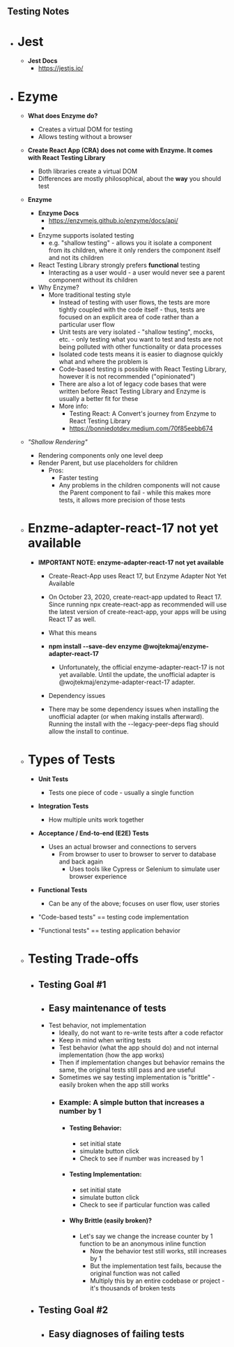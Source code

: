 ## Testing Notes

-   # Jest

    -   **Jest Docs**
        -   https://jestjs.io/

-   # Ezyme

    -   **What does Enzyme do?**
        -   Creates a virtual DOM for testing
        -   Allows testing without a browser
    -   **Create React App (CRA) does not come with Enzyme. It comes with React Testing Library**

        -   Both libraries create a virtual DOM
        -   Differences are mostly philosophical, about the **way** you should test

    -   **Enzyme**
        -   **Enzyme Docs**
            -   https://enzymejs.github.io/enzyme/docs/api/
            -
        -   Enzyme supports isolated testing
            -   e.g. "shallow testing" - allows you it isolate a component from its children, where it only renders the component itself and not its children
        -   React Testing Library strongly prefers **functional** testing
            -   Interacting as a user would - a user would never see a parent component without its children
        -   Why Enzyme?
            -   More traditional testing style
                -   Instead of testing with user flows, the tests are more tightly coupled with the code itself - thus, tests are focused on an explicit area of code rather than a particular user flow
                -   Unit tests are very isolated - "shallow testing", mocks, etc. - only testing what you want to test and tests are not being polluted with other functionality or data processes
                -   Isolated code tests means it is easier to diagnose quickly what and where the problem is
                -   Code-based testing is possible with React Testing Library, however it is not recommended ("opinionated")
                -   There are also a lot of legacy code bases that were written before React Testing Library and Enzyme is usually a better fit for these
                -   More info:
                    -   Testing React: A Convert's journey from Enzyme to React Testing Library
                    -   https://bonniedotdev.medium.com/70f85eebb674
    -   _"Shallow Rendering"_

        -   Rendering components only one level deep
        -   Render Parent, but use placeholders for children
            -   Pros:
                -   Faster testing
                -   Any problems in the children components will not cause the Parent component to fail - while this makes more tests, it allows more precision of those tests

    -   # Enzme-adapter-react-17 not yet available

        -   **IMPORTANT NOTE: enzyme-adapter-react-17 not yet available**

            -   Create-React-App uses React 17, but Enzyme Adapter Not Yet Available
            -   On October 23, 2020, create-react-app updated to React 17. Since running npx create-react-app as recommended will use the latest version of create-react-app, your apps will be using React 17 as well.

            -   What this means
            -   **npm install --save-dev enzyme @wojtekmaj/enzyme-adapter-react-17**

                -   Unfortunately, the official enzyme-adapter-react-17 is not yet available. Until the update, the unofficial adapter is @wojtekmaj/enzyme-adapter-react-17 adapter.

            -   Dependency issues

            -   There may be some dependency issues when installing the unofficial adapter (or when making installs afterward). Running the install with the --legacy-peer-deps flag should allow the install to continue.

    -   # Types of Tests

        -   **Unit Tests**

            -   Tests one piece of code - usually a single function

        -   **Integration Tests**

            -   How multiple units work together

        -   **Acceptance / End-to-end (E2E) Tests**

            -   Uses an actual browser and connections to servers
                -   From browser to user to browser to server to database and back again
                    -   Uses tools like Cypress or Selenium to simulate user browser experience

        -   **Functional Tests**

            -   Can be any of the above; focuses on user flow, user stories

        -   "Code-based tests" == testing code implementation
        -   "Functional tests" == testing application behavior

    -   # Testing Trade-offs
        -   ## **Testing Goal #1**
            -   ## **Easy maintenance of tests**
            -   Test behavior, not implementation
                -   Ideally, do not want to re-write tests after a code refactor
                -   Keep in mind when writing tests
                -   Test behavior (what the app should do) and not internal implementation (how the app works)
                -   Then if implementation changes but behavior remains the same, the original tests still pass and are useful
                -   Sometimes we say testing implementation is "brittle" - easily broken when the app still works
                -   ### Example: A simple button that increases a number by 1
                    -   #### Testing Behavior:
                        -   set initial state
                        -   simulate button click
                        -   Check to see if number was increased by 1
                    -   #### Testing Implementation:
                        -   set initial state
                        -   simulate button click
                        -   Check to see if particular function was called
                    -   #### **Why Brittle (easily broken)?**
                        -   Let's say we change the increase counter by 1 function to be an anonymous inline function
                            -   Now the behavior test still works, still increases by 1
                            -   But the implementation test fails, because the original function was not called
                            -   Multiply this by an entire codebase or project - it's thousands of broken tests
        -   ## **Testing Goal #2**
            -   ## **Easy diagnoses of failing tests**
